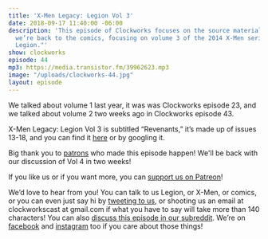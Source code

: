 ```yaml
---
title: 'X-Men Legacy: Legion Vol 3'
date: 2018-09-17 11:40:00 -06:00
description: 'This episode of Clockworks focuses on the source material. That’s right,
  we’re back to the comics, focusing on volume 3 of the 2014 X-Men series "X-Men Legacy:
  Legion."'
show: clockworks
episode: 44
mp3: https://media.transistor.fm/39962623.mp3
image: "/uploads/clockworks-44.jpg"
layout: episode
---
```


We talked about volume 1 last year, it was was Clockworks episode 23, and we talked about volume 2 two weeks ago in Clockworks episode 43.

X-Men Legacy: Legion Vol 3 is subtitled “Revenants,” it’s made up of issues 13-18, and you can find it [here](https://comicstore.marvel.com/X-Men-Legacy-Legion-Vol-3-Revenants/digital-comic/33683) or by googling it.

Big thank you to [patrons](https://www.patreon.com/clockworkscast) who made this episode happen! We'll be back with our discussion of Vol 4 in two weeks!

If you like us or if you want more, you can [support us on Patreon](https://www.patreon.com/clockworkscast)!

We’d love to hear from you! You can talk to us Legion, or X-Men, or comics, or you can even just say hi by [tweeting to us](http://www.twitter.com/clockworkscast), or shooting us an email at clockworkscast at gmail.com if what you have to say will take more than 140 characters! You can also [discuss this episode in our subreddit](https://www.reddit.com/r/Goodstuff_fm/). We’re on [facebook](http://facebook.com/clockworkscast) and [instagram](https://www.instagram.com/clockworkscast) too if you care about those things!
